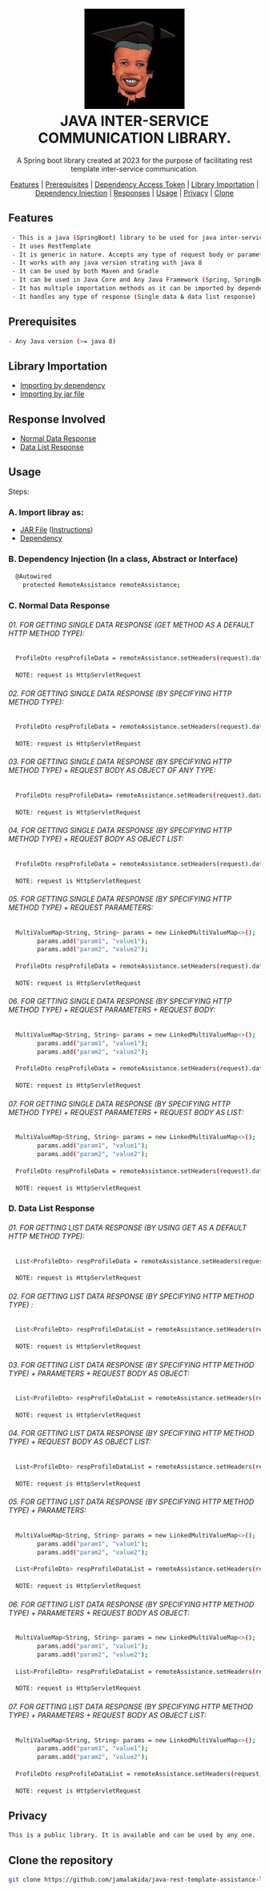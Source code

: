 <h1 align="center">
  <br>
  <img src="jamal.jpg" alt="Jamal Logo" width="200">
  <br>
  JAVA INTER-SERVICE COMMUNICATION LIBRARY.
  <br>
</h1>

<p align="center">
  A Spring boot library created at 2023 for the purpose of facilitating rest template inter-service communication.
</p>

<p align="center">
  <a href="#features">Features</a> |
  <a href="#prerequisites">Prerequisites</a> |
  <a href="https://drive.google.com/file/d/1DJoYxvv-LwuQ1I6JH-gu9MfWpW77gh1A/view?usp=drive_link">Dependency Access Token</a> |
  <a href="#libraryImportation">Library Importation</a> |
  <a href="#dependencyInjection">Dependency Injection</a> |
  <a href="#responses">Responses</a> |
  <a href="#usage">Usage</a> |
  <a href="#privacy">Privacy</a> |
  <a href="#clone">Clone </a> 
</p>


## Features
<a id="features"></a>
```bash
 - This is a java (SpringBoot) library to be used for java inter-service communication
 - It uses RestTemplate
 - It is generic in nature. Accepts any type of request body or parameter and response
 - It works with any java version strating with java 8
 - It can be used by both Maven and Gradle 
 - It can be used in Java Core and Any Java Framework (Spring, SpringBoot, Kotlin)
 - It has multiple importation methods as it can be imported by dependency or by .jar file
 - It handles any type of response (Single data & data list response)
```

## Prerequisites
<a id="prerequisites"></a>
```bash
- Any Java version (>= java 8)
```
## Library Importation
<a id="libraryImportation"></a>
- <a href="./importation_methods/CALLING_GITHUB_JAVA_DEPENDENCY.txt">Importing by dependency</a>
- <a href="./importation_methods/IMPORT_AS_JAR_FILE.txt">Importing by jar file</a>

## Response Involved
<a id="responses"></a>
- <a href="#usage-single-data">Normal Data Response</a>
- <a href="#usage-list-data">Data List Response</a>

## Usage  
<a id="usage"></a> Steps: 
### A. Import libray as:
- <a href="https://github.com/jamalakida/java-rest-template-assistance-library/releases/download/prod/rest-template-library-1.0.0.jar">JAR File</a> (<a href="./importation_methods/IMPORT_AS_JAR_FILE.txt">Instructions</a>)  
- <a href="./importation_methods/CALLING_GITHUB_JAVA_DEPENDENCY.txt">Dependency</a>

### B. Dependency Injection (In a class, Abstract or Interface)
<a id="dependencyInjection"></a>
```bash
  @Autowired
    protected RemoteAssistance remoteAssistance;
```
### C. Normal Data Response
<a id="usage-single-data"></a>
###### 01. FOR GETTING SINGLE DATA RESPONSE (GET METHOD AS A DEFAULT HTTP METHOD TYPE):
```bash
  ProfileDto respProfileData = remoteAssistance.setHeaders(request).data("http://localhost:6666/app/data", ProfileDto.class);
 
  NOTE: request is HttpServletRequest
```

###### 02. FOR GETTING SINGLE DATA RESPONSE (BY SPECIFYING HTTP METHOD TYPE):
```bash
  ProfileDto respProfileData = remoteAssistance.setHeaders(request).data("http://localhost:6666/app/data", ProfileDto.class, HttpMethod.GET);
 
  NOTE: request is HttpServletRequest
```

###### 03. FOR GETTING SINGLE DATA RESPONSE (BY SPECIFYING HTTP METHOD TYPE) + REQUEST BODY AS OBJECT OF ANY TYPE:
```bash
  ProfileDto respProfileData= remoteAssistance.setHeaders(request).data("http://localhost:6666/app/data", ProfileDto.class, HttpMethod.POST, new Office("HQ"));
 
  NOTE: request is HttpServletRequest
```

###### 04. FOR GETTING SINGLE DATA RESPONSE (BY SPECIFYING HTTP METHOD TYPE) + REQUEST BODY AS OBJECT LIST:
```bash
  ProfileDto respProfileData = remoteAssistance.setHeaders(request).data("http://localhost:6666/app/data", ProfileDto.class, HttpMethod.POST, List.of("HQ","REGIONAL"));
 
  NOTE: request is HttpServletRequest
```

###### 05. FOR GETTING SINGLE DATA RESPONSE (BY SPECIFYING HTTP METHOD TYPE) + REQUEST PARAMETERS:
```bash
  MultiValueMap<String, String> params = new LinkedMultiValueMap<>();
        params.add("param1", "value1");
        params.add("param2", "value2");
        
  ProfileDto respProfileData = remoteAssistance.setHeaders(request).data("http://localhost:6666/app/data", ProfileDto.class, HttpMethod.POST, params);
 
  NOTE: request is HttpServletRequest
```

###### 06. FOR GETTING SINGLE DATA RESPONSE (BY SPECIFYING HTTP METHOD TYPE) + REQUEST PARAMETERS + REQUEST BODY:
```bash
  MultiValueMap<String, String> params = new LinkedMultiValueMap<>();
        params.add("param1", "value1");
        params.add("param2", "value2");
        
  ProfileDto respProfileData = remoteAssistance.setHeaders(request).data("http://localhost:6666/app/data", ProfileDto.class, HttpMethod.POST, params, new Office("HQ"));
 
  NOTE: request is HttpServletRequest
```

###### 07. FOR GETTING SINGLE DATA RESPONSE (BY SPECIFYING HTTP METHOD TYPE) + REQUEST PARAMETERS + REQUEST BODY AS LIST:
```bash
  MultiValueMap<String, String> params = new LinkedMultiValueMap<>();
        params.add("param1", "value1");
        params.add("param2", "value2");
        
  ProfileDto respProfileData = remoteAssistance.setHeaders(request).data("http://localhost:6666/app/data", ProfileDto.class, HttpMethod.POST, params, List.of("HQ","REGIONAL"));
 
  NOTE: request is HttpServletRequest
```
### D. Data List Response
<a id="usage-list-data"></a>
###### 01. FOR GETTING LIST DATA RESPONSE (BY USING GET AS A DEFAULT HTTP METHOD TYPE):
```bash
  List<ProfileDto> respProfileData = remoteAssistance.setHeaders(request).list("http://localhost:6666/app/data", ProfileDto.class);
 
  NOTE: request is HttpServletRequest
```

###### 02. FOR GETTING LIST DATA RESPONSE (BY SPECIFYING HTTP METHOD TYPE) :
```bash
  List<ProfileDto> respProfileDataList = remoteAssistance.setHeaders(request).list("http://localhost:6666/app/data", ProfileDto.class, HttpMethod.GET);
 
  NOTE: request is HttpServletRequest
```

###### 03. FOR GETTING LIST DATA RESPONSE (BY SPECIFYING HTTP METHOD TYPE) + PARAMETERS + REQUEST BODY AS OBJECT:
```bash
  List<ProfileDto> respProfileDataList = remoteAssistance.setHeaders(request).list("http://localhost:6666/app/data", ProfileDto.class, HttpMethod.POST, new Office("HQ"));
 
  NOTE: request is HttpServletRequest
```

###### 04. FOR GETTING LIST DATA RESPONSE (BY SPECIFYING HTTP METHOD TYPE) + REQUEST BODY AS OBJECT LIST:
```bash
  List<ProfileDto> respProfileDataList = remoteAssistance.setHeaders(request).list("http://localhost:6666/app/data", ProfileDto.class, HttpMethod.POST, List.of("HQ","REGIONAL"));
 
  NOTE: request is HttpServletRequest
```

###### 05. FOR GETTING LIST DATA RESPONSE (BY SPECIFYING HTTP METHOD TYPE) + PARAMETERS:
```bash
  MultiValueMap<String, String> params = new LinkedMultiValueMap<>();
        params.add("param1", "value1");
        params.add("param2", "value2");
        
  List<ProfileDto> respProfileDataList = remoteAssistance.setHeaders(request).list("http://localhost:6666/app/data", ProfileDto.class, HttpMethod.POST, params);
 
  NOTE: request is HttpServletRequest
```

###### 06. FOR GETTING LIST DATA RESPONSE (BY SPECIFYING HTTP METHOD TYPE) + PARAMETERS + REQUEST BODY AS OBJECT:
```bash
  MultiValueMap<String, String> params = new LinkedMultiValueMap<>();
        params.add("param1", "value1");
        params.add("param2", "value2");
        
  List<ProfileDto> respProfileDataList = remoteAssistance.setHeaders(request).list("http://localhost:6666/app/data", ProfileDto.class, HttpMethod.POST, params, new Office("HQ"));
 
  NOTE: request is HttpServletRequest
```

###### 07. FOR GETTING LIST DATA RESPONSE (BY SPECIFYING HTTP METHOD TYPE) + PARAMETERS + REQUEST BODY AS OBJECT LIST:
```bash
  MultiValueMap<String, String> params = new LinkedMultiValueMap<>();
        params.add("param1", "value1");
        params.add("param2", "value2");
        
  ProfileDto respProfileDataList = remoteAssistance.setHeaders(request).list("http://localhost:6666/app/data", ProfileDto.class, HttpMethod.POST, params, List.of("HQ","REGIONAL"));
 
  NOTE: request is HttpServletRequest
```


## Privacy
<a id="privacy"></a>
```bash
This is a public library. It is available and can be used by any one.
```

## Clone the repository
<a id="clone"></a>
```bash
git clone https://github.com/jamalakida/java-rest-template-assistance-library.git
```


